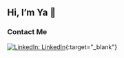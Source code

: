 ## Hi, I’m Ya 👋

### Contact Me
[![LinkedIn: LinkedIn](https://img.shields.io/badge/LinkedIn-0077B5?style=for-the-badge&logo=linkedin&logoColor=white)](https://www.linkedin.com/in/ya-liu1/){:target="_blank"}

<!---
ya-liu/ya-liu is a ✨ special ✨ repository because its `README.md` (this file) appears on your GitHub profile.
You can click the Preview link to take a look at your changes.
--->
